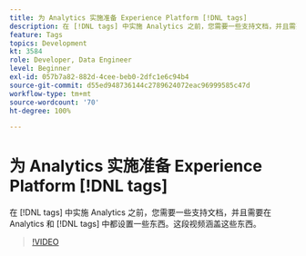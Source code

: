 ```yaml
---
title: 为 Analytics 实施准备 Experience Platform [!DNL tags]
description: 在 [!DNL tags] 中实施 Analytics 之前，您需要一些支持文档，并且需要在 Analytics 和 [!DNL tags] 中都设置一些东西。这段视频涵盖这些东西。
feature: Tags
topics: Development
kt: 3584
role: Developer, Data Engineer
level: Beginner
exl-id: 057b7a82-882d-4cee-beb0-2dfc1e6c94b4
source-git-commit: d55ed948736144c2789624072eac96999585c47d
workflow-type: tm+mt
source-wordcount: '70'
ht-degree: 100%

---
```


# 为 Analytics 实施准备 Experience Platform [!DNL tags]

在 [!DNL tags] 中实施 Analytics 之前，您需要一些支持文档，并且需要在 Analytics 和 [!DNL tags] 中都设置一些东西。这段视频涵盖这些东西。

>[!VIDEO](https://video.tv.adobe.com/v/3429970/?quality=12&learn=on&captions=chi_hans)
